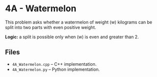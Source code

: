 # 4A - Watermelon

This problem asks whether a watermelon of weight \(w\) kilograms can be split into two parts with even positive weight.

**Logic:** a split is possible only when \(w\) is even and greater than 2.

## Files
- `4A_Watermelon.cpp` – C++ implementation.
- `4A_Watermelon.py` – Python implementation.
